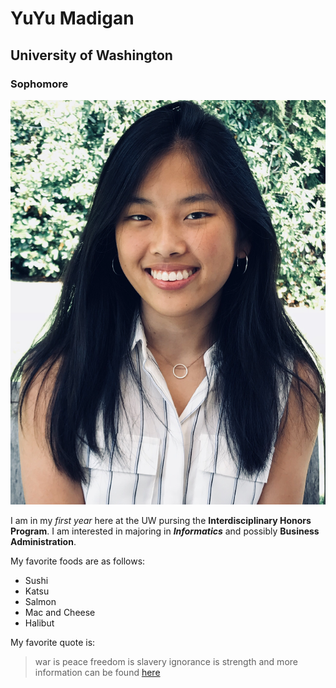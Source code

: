 # YuYu Madigan
## University of Washington
### Sophomore 

![YuYu Madigan](yuyu.png)

I am in my _first year_ here at the UW pursing the **Interdisciplinary Honors Program**. I am interested in majoring in _**Informatics**_ and possibly __**Business Administration**__.


My favorite foods are as follows: 
* Sushi
* Katsu 
* Salmon
* Mac and Cheese 
* Halibut

My favorite quote is: 
> war is peace 
> freedom is slavery 
> ignorance is strength
and more information can be found [here](https://www.sparknotes.com/lit/1984/quotes/)